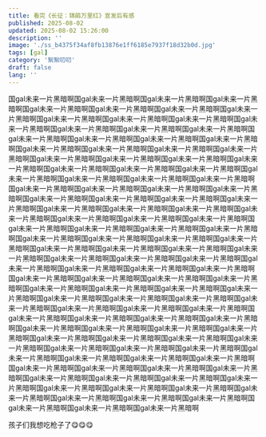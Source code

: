 ```yaml
---
title: 看完《长征：锦鹃万里红》宣发后有感
published: 2025-08-02
updated: 2025-08-02 15:26:00
description: ''
image: './ss_b4375f34af8fb13876e1ff6185e7937f18d32b0d.jpg'
tags: [gal]
category: '絮絮叨叨'
draft: false 
lang: ''
---
```


国gal未来一片黑暗啊国gal未来一片黑暗啊国gal未来一片黑暗啊国gal未来一片黑暗啊国gal未来一片黑暗啊国gal未来一片黑暗啊国gal未来一片黑暗啊国gal未来一片黑暗啊国gal未来一片黑暗啊国gal未来一片黑暗啊国gal未来一片黑暗啊国gal未来一片黑暗啊国gal未来一片黑暗啊国gal未来一片黑暗啊国gal未来一片黑暗啊国gal未来一片黑暗啊国gal未来一片黑暗啊国gal未来一片黑暗啊国gal未来一片黑暗啊国gal未来一片黑暗啊国gal未来一片黑暗啊国gal未来一片黑暗啊国gal未来一片黑暗啊国gal未来一片黑暗啊国gal未来一片黑暗啊国gal未来一片黑暗啊国gal未来一片黑暗啊国gal未来一片黑暗啊国gal未来一片黑暗啊国gal未来一片黑暗啊国gal未来一片黑暗啊国gal未来一片黑暗啊国gal未来一片黑暗啊国gal未来一片黑暗啊国gal未来一片黑暗啊国gal未来一片黑暗啊国gal未来一片黑暗啊国gal未来一片黑暗啊国gal未来一片黑暗啊国gal未来一片黑暗啊国gal未来一片黑暗啊国gal未来一片黑暗啊国gal未来一片黑暗啊国gal未来一片黑暗啊国gal未来一片黑暗啊国gal未来一片黑暗啊国gal未来一片黑暗啊国gal未来一片黑暗啊国gal未来一片黑暗啊国gal未来一片黑暗啊国gal未来一片黑暗啊国gal未来一片黑暗啊国gal未来一片黑暗啊国gal未来一片黑暗啊国gal未来一片黑暗啊国gal未来一片黑暗啊国gal未来一片黑暗啊国gal未来一片黑暗啊国gal未来一片黑暗啊国gal未来一片黑暗啊国gal未来一片黑暗啊国gal未来一片黑暗啊国gal未来一片黑暗啊国gal未来一片黑暗啊国gal未来一片黑暗啊国gal未来一片黑暗啊国gal未来一片黑暗啊国gal未来一片黑暗啊国gal未来一片黑暗啊国gal未来一片黑暗啊国gal未来一片黑暗啊国gal未来一片黑暗啊国gal未来一片黑暗啊国gal未来一片黑暗啊国gal未来一片黑暗啊国gal未来一片黑暗啊国gal未来一片黑暗啊国gal未来一片黑暗啊国gal未来一片黑暗啊国gal未来一片黑暗啊国gal未来一片黑暗啊国gal未来一片黑暗啊国gal未来一片黑暗啊国gal未来一片黑暗啊国gal未来一片黑暗啊国gal未来一片黑暗啊国gal未来一片黑暗啊国gal未来一片黑暗啊国gal未来一片黑暗啊国gal未来一片黑暗啊国gal未来一片黑暗啊国gal未来一片黑暗啊国gal未来一片黑暗啊国gal未来一片黑暗啊国gal未来一片黑暗啊国gal未来一片黑暗啊国gal未来一片黑暗啊国gal未来一片黑暗啊国gal未来一片黑暗啊国gal未来一片黑暗啊国gal未来一片黑暗啊国gal未来一片黑暗啊国gal未来一片黑暗啊国gal未来一片黑暗啊国gal未来一片黑暗啊国gal未来一片黑暗啊国gal未来一片黑暗啊国gal未来一片黑暗啊国gal未来一片黑暗啊国gal未来一片黑暗啊国gal未来一片黑暗啊国gal未来一片黑暗啊国gal未来一片黑暗啊国gal未来一片黑暗啊国gal未来一片黑暗啊国gal未来一片黑暗啊国gal未来一片黑暗啊国gal未来一片黑暗啊国gal未来一片黑暗啊国gal未来一片黑暗啊

孩子们我想吃枪子了😋😋😋
